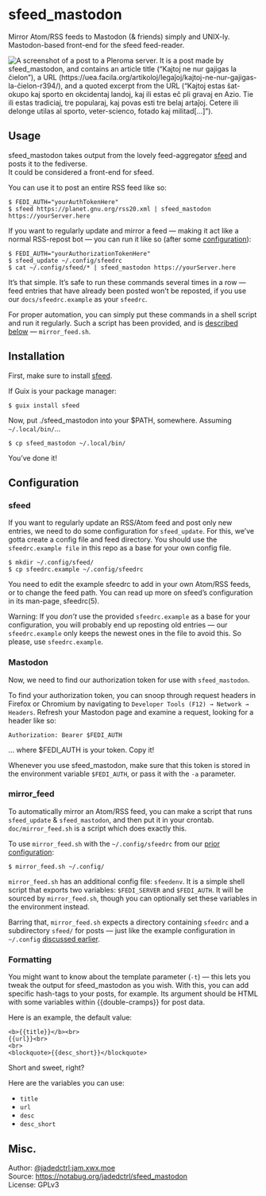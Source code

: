 # sfeed_mastodon

Mirror Atom/RSS feeds to Mastodon (& friends) simply and UNIX-ly.  
Mastodon-based front-end for the sfeed feed-reader.

![A screenshot of a post to a Pleroma server. It is a post made by sfeed_mastodon, and contains an article title (“Kajtoj ne nur gajigas la ĉielon”), a URL (https://uea.facila.org/artikoloj/legaĵoj/kajtoj-ne-nur-gajigas-la-ĉielon-r394/), and a quoted excerpt from the URL (“Kajtoj estas ŝat-okupo kaj sporto en okcidentaj landoj, kaj ili estas eĉ pli gravaj en Azio. Tie ili estas tradiciaj, tre popularaj, kaj povas esti tre belaj artaĵoj. Cetere ili delonge utilas al sporto, veter-scienco, fotado kaj militad[…]”).](res/screenshot.png)



## Usage
sfeed_mastodon takes output from the lovely feed-aggregator
[sfeed](https://codemadness.org/sfeed-simple-feed-parser.html) and posts it to the fediverse.  
It could be considered a front-end for sfeed.

You can use it to post an entire RSS feed like so:
```
$ FEDI_AUTH="yourAuthTokenHere"
$ sfeed https://planet.gnu.org/rss20.xml | sfeed_mastodon https://yourServer.here
```

If you want to regularly update and mirror a feed — making it act like a normal RSS-repost bot — you
can run it like so (after some [configuration](#sfeed)):
```
$ FEDI_AUTH="yourAuthorizationTokenHere"
$ sfeed_update ~/.config/sfeedrc
$ cat ~/.config/sfeed/* | sfeed_mastodon https://yourServer.here
```

It’s that simple. It’s safe to run these commands several times in a row  — feed entries that have
already been posted won’t be reposted, if you use our `docs/sfeedrc.example` as your `sfeedrc`.

For proper automation, you can simply put these commands in a shell script and run it regularly.
Such a script has been provided, and is [described below](#mirror_feed) — `mirror_feed.sh`.


## Installation
First, make sure to install [sfeed](https://codemadness.org/sfeed-simple-feed-parser.html).

If Guix is your package manager:
```
$ guix install sfeed
```

Now, put ./sfeed_mastodon into your $PATH, somewhere. Assuming `~/.local/bin/`…
```
$ cp sfeed_mastodon ~/.local/bin/
```

You’ve done it!



## Configuration
### sfeed
If you want to regularly update an RSS/Atom feed and post only new entries, we need to do some
configuration for `sfeed_update`. For this, we’ve gotta create a config file and feed directory.
You should use the `sfeedrc.example file` in this repo as a base for your own config file.
```
$ mkdir ~/.config/sfeed/
$ cp sfeedrc.example ~/.config/sfeedrc
```

You need to edit the example sfeedrc to add in your own Atom/RSS feeds, or to change the feed path.
You can read up more on sfeed’s configuration in its man-page¸ sfeedrc(5).

Warning: If you *don’t* use the provided `sfeedrc.example` as a base for your configuration, you
will probably end up reposting old entries — our `sfeedrc.example` only keeps the newest ones in
the file to avoid this. So please, use `sfeedrc.example`.


### Mastodon
Now, we need to find our authorization token for use with `sfeed_mastodon`.

To find your authorization token, you can snoop through request headers in Firefox or Chromium by
navigating to `Developer Tools (F12) → Network → Headers`. Refresh your Mastodon page and examine a
request, looking for a header like so:

`Authorization: Bearer $FEDI_AUTH`

… where $FEDI_AUTH is your token. Copy it!

Whenever you use sfeed_mastodon, make sure that this token is stored in the environment variable
`$FEDI_AUTH`, or pass it with the `-a` parameter.


### mirror_feed
To automatically mirror an Atom/RSS feed, you can make a script that runs `sfeed_update` &
`sfeed_mastodon`, and then put it in your crontab. `doc/mirror_feed.sh` is a script which does exactly this.

To use `mirror_feed.sh` with the `~/.config/sfeedrc` from our [prior configuration](#sfeed):
```
$ mirror_feed.sh ~/.config/
```

`mirror_feed.sh` has an additional config file: `sfeedenv`. It is a simple shell script that
exports two variables: `$FEDI_SERVER` and `$FEDI_AUTH`. It will be sourced by `mirror_feed.sh`,
though you can optionally set these variables in the environment instead.

Barring that, `mirror_feed.sh` expects a directory containing `sfeedrc` and a subdirectory `sfeed/`
for posts — just like the example configuration in `~/.config` [discussed earlier](#sfeed).


### Formatting
You might want to know about the template parameter (`-t`) — this lets you tweak the output for
sfeed_mastodon as you wish. With this, you can add specific hash-tags to your posts, for example.
Its argument should be HTML with some variables within {{double-cramps}} for post data. 

Here is an example, the default value:
```
<b>{{title}}</b><br>
{{url}}<br>
<br>
<blockquote>{{desc_short}}</blockquote>
```

Short and sweet, right?

Here are the variables you can use:
* `title`
* `url`
* `desc`
* `desc_short`



## Misc.
Author: [@jadedctrl:jam.xwx.moe](https://jam.xwx.moe/users/jadedctrl)  
Source: https://notabug.org/jadedctrl/sfeed_mastodon  
License: GPLv3
